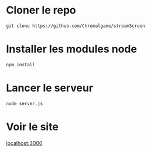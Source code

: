 # Cloner le repo
```
git clone https://github.com/Chromalgame/streamScreen
```

# Installer les modules node
```
npm install
```

# Lancer le serveur
```
node server.js
```

# Voir le site
[localhost:3000](http://localhost:3000)
